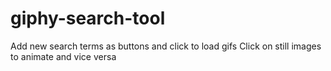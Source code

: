 # giphy-search-tool

Add new search terms as buttons and click to load gifs
Click on still images to animate and vice versa

